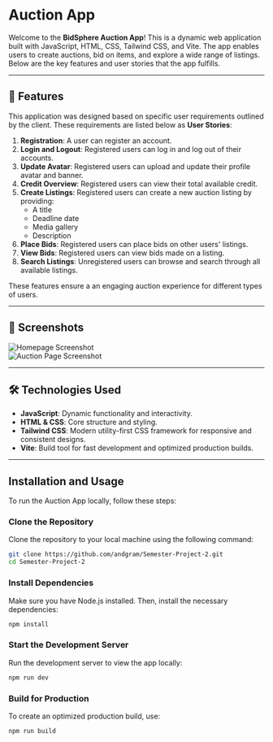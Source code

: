 # Auction App

Welcome to the **BidSphere Auction App**! This is a dynamic web application built with JavaScript, HTML, CSS, Tailwind CSS, and Vite. The app enables users to create auctions, bid on items, and explore a wide range of listings. Below are the key features and user stories that the app fulfills.

---

## 🚀 Features

This application was designed based on specific user requirements outlined by the client. These requirements are listed below as **User Stories**:

1. **Registration**: A user can register an account.  
2. **Login and Logout**: Registered users can log in and log out of their accounts.  
3. **Update Avatar**: Registered users can upload and update their profile avatar and banner. 
4. **Credit Overview**: Registered users can view their total available credit.  
5. **Create Listings**: Registered users can create a new auction listing by providing:  
   - A title  
   - Deadline date  
   - Media gallery  
   - Description  
6. **Place Bids**: Registered users can place bids on other users' listings.  
7. **View Bids**: Registered users can view bids made on a listing.  
8. **Search Listings**: Unregistered users can browse and search through all available listings.  

These features ensure a an engaging auction experience for different types of users.

---

## 📸 Screenshots

![Homepage Screenshot](path/to/screenshot1.jpg)  
![Auction Page Screenshot](path/to/screenshot2.jpg)  

---

## 🛠️ Technologies Used

- **JavaScript**: Dynamic functionality and interactivity.  
- **HTML & CSS**: Core structure and styling.  
- **Tailwind CSS**: Modern utility-first CSS framework for responsive and consistent designs.  
- **Vite**: Build tool for fast development and optimized production builds.  

---

## Installation and Usage

To run the Auction App locally, follow these steps:

### Clone the Repository
Clone the repository to your local machine using the following command:

```bash
git clone https://github.com/andgram/Semester-Project-2.git
cd Semester-Project-2
```

### Install Dependencies
Make sure you have Node.js installed. Then, install the necessary dependencies:

```bash
npm install
```

### Start the Development Server
Run the development server to view the app locally:

```bash
npm run dev
```

### Build for Production
To create an optimized production build, use:

```bash
npm run build
```
